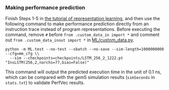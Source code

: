 ### Making performance prediction

Finish Steps 1-5 in [the tutorial of representation learning](learn_rep.md),
and then use the following command to make performance prediction directly from
an instruction trace instead of program representations.
Before executing the command, remove `#` before `from .custom_data_in import *`
and comment out `from .custom_data_inout import *` in
[ML/custom_data.py](../ML/custom_data.py).

```
python -m ML.test --no-test --sbatch --no-save --sim-length=1000000000 --cfg=mm_cfg \\
  --sim --checkpoints=checkpoints/LSTM_256_2_1222.pt "InsLSTM(256,2,narchs=77,bias=False)"
```

This command will output the predicted execution time in the unit of 0.1 ns,
which can be compared with the gem5 simulation results (`simSeconds` in
`stats.txt`) to validate PerfVec results.

<!---
Please complete [the tutorial of representation learning](learn_rep.md) before
proceeding.

1. Create a config file for the generated data.
An example can be seen in `CFG/rep_spectest_0124.py`.
Put the program representation file in `dataset`.

2. Make execution time prediction with a pre-trained model that includes
microarchitecture representations using the following command.

```
python -m ML.test --no-save --cfg=<config name> --pred \\
  --checkpoints=<microarchitecture representation checkpoint> "Predictor(cfg,bias=True)"
```
-->
